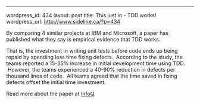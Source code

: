 --- 
wordpress_id: 434
layout: post
title: This just in - TDD works!
wordpress_url: http://www.sideline.ca/?p=434

By comparing 4 similar projects at IBM and Microsoft, a paper has published what they say is empirical evidence that TDD works.  

That is, the investment in writing unit tests before code ends up being repaid by spending less time fixing defects.  According to the study, the teams reported a 15-35% increase in initial development time using TDD.  However, the teams experienced a 40-90% reduction in defects per thousand lines of code.  All teams agreed that the time saved in fixing defects offset the initial time investment.

Read more about the paper at <a href="http://www.infoq.com/news/2009/03/TDD-Improves-Quality">InfoQ</a>.
